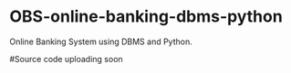 # OBS-online-banking-dbms-python
Online Banking System using DBMS and Python.

#Source code uploading soon
